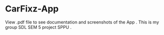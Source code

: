 # CarFixz-App

View .pdf file to see documentation and screenshots of the App .
This is my group SDL SEM 5 project SPPU . 
